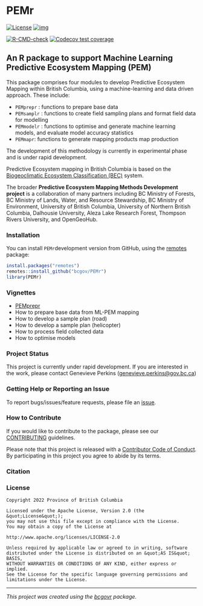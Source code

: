 
<!--
Copyright 2022 Province of British Columbia
&#10;Licensed under the Apache License, Version 2.0 (the "License");
you may not use this file except in compliance with the License.
You may obtain a copy of the License at
&#10;http://www.apache.org/licenses/LICENSE-2.0
&#10;Unless required by applicable law or agreed to in writing, software distributed under the License is distributed on an "AS IS" BASIS,
WITHOUT WARRANTIES OR CONDITIONS OF ANY KIND, either express or implied.
See the License for the specific language governing permissions and limitations under the License.
-->

# PEMr

<!-- badges: start -->

[![License](https://img.shields.io/badge/License-Apache%202.0-blue.svg)](https://opensource.org/licenses/Apache-2.0)
[![img](https://img.shields.io/badge/Lifecycle-Experimental-339999)](https://github.com/bcgov/repomountie/blob/master/doc/lifecycle-badges.md)

[![R-CMD-check](https://github.com/ninoxconsulting/PEMr/actions/workflows/R-CMD-check.yaml/badge.svg)](https://github.com/ninoxconsulting/PEMr/actions/workflows/R-CMD-check.yaml)
[![Codecov test
coverage](https://codecov.io/gh/ninoxconsulting/PEMr/graph/badge.svg)](https://app.codecov.io/gh/ninoxconsulting/PEMr)
<!-- badges: end -->

## An R package to support Machine Learning Predictive Ecosystem Mapping (PEM)

This package comprises four modules to develop Predictive Ecosystem
Mapping within British Columbia, using a machine-learning and data
driven approach. These include:

- `PEMprepr` : functions to prepare base data
- `PEMsamplr` : functions to create field sampling plans and format
  field data for modelling
- `PEMmodelr` : functions to optimise and generate machine learning
  models, and evaluate model accuracy statistics
- `PEMmapr`: functions to generate mapping products map production

The development of this methodology is currently in experimental phase
and is under rapid development.

Predictive Ecosystem mapping in British Columbia is based on the
[Biogeoclimatic Ecosystem Classification
(BEC)](https://www.for.gov.bc.ca/hre/becweb/) system.

The broader **Predictive Ecosystem Mapping Methods Development project**
is a collaboration of many partners including BC Ministry of Forests, BC
Ministry of Lands, Water, and Resource Stewardship, BC Ministry of
Environment, University of British Columbia, University of Northern
British Columbia, Dalhousie University, Aleza Lake Research Forest,
Thompson Rivers University, and OpenGeoHub.

### Installation

You can install `PEMr`development version from GitHub, using the
[remotes](https://cran.r-project.org/package=remotes) package:

``` r
install.packages("remotes")
remotes::install_github("bcgov/PEMr")
library(PEMr)
```

### Vignettes

- [PEMprepr](https://github.com/bcgov/PEMprepr/blob/master/vignettes/PEMprepr.Rmd)
- How to prepare base data from ML-PEM mapping
- How to develop a sample plan (road)
- How to develop a sample plan (helicopter)
- How to process field collected data
- How to optimise models

### Project Status

This project is currently under rapid development. If you are interested
in the work, please contact Genevieve Perkins
(<genevieve.perkins@gov.bc.ca>)

### Getting Help or Reporting an Issue

To report bugs/issues/feature requests, please file an
[issue](https://github.com/bcgov/PEMr/issues/).

### How to Contribute

If you would like to contribute to the package, please see our
[CONTRIBUTING](CONTRIBUTING.md) guidelines.

Please note that this project is released with a [Contributor Code of
Conduct](CODE_OF_CONDUCT.md). By participating in this project you agree
to abide by its terms.

### Citation

### License

    Copyright 2022 Province of British Columbia

    Licensed under the Apache License, Version 2.0 (the &quot;License&quot;);
    you may not use this file except in compliance with the License.
    You may obtain a copy of the License at

    http://www.apache.org/licenses/LICENSE-2.0

    Unless required by applicable law or agreed to in writing, software distributed under the License is distributed on an &quot;AS IS&quot; BASIS,
    WITHOUT WARRANTIES OR CONDITIONS OF ANY KIND, either express or implied.
    See the License for the specific language governing permissions and limitations under the License.

------------------------------------------------------------------------

*This project was created using the
[bcgovr](https://github.com/bcgov/bcgovr) package.*
